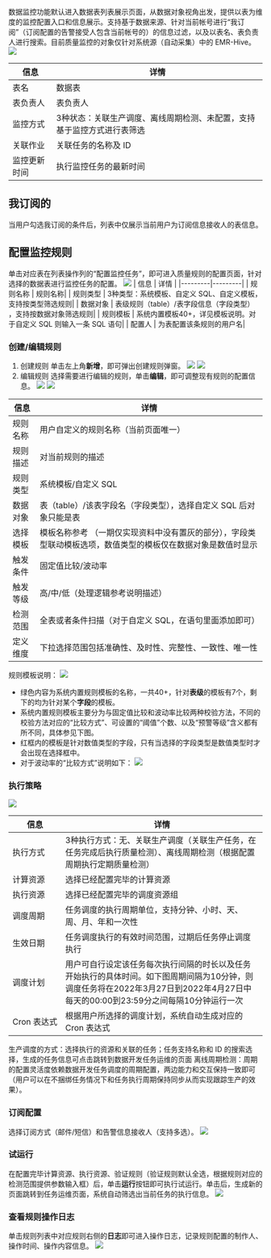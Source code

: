 数据监控功能默认进入数据表列表展示页面，从数据对象视角出发，提供以表为维度的监控配置入口和信息展示。支持基于数据来源、针对当前帐号进行“我订阅”（订阅配置的告警接受人包含当前帐号的）的信息过滤，以及以表名、表负责人进行搜索。目前质量监控的对象仅针对系统源（自动采集）中的 EMR-Hive。
![](https://qcloudimg.tencent-cloud.cn/raw/34afafbc9b09bc271fa65e41da73a152.png)

| 信息 | 详情 | 
|---------|---------|
| 表名 | 数据表 | 
| 表负责人	| 表负责人| 
| 监控方式	| 3种状态：关联生产调度、离线周期检测、未配置，支持基于监控方式进行表筛选| 
| 关联作业	| 关联任务的名称及 ID| 
| 监控更新时间	| 执行监控任务的最新时间| 

## 我订阅的
当用户勾选我订阅的条件后，列表中仅展示当前用户为订阅信息接收人的表信息。

## 配置监控规则
单击对应表在列表操作列的“配置监控任务”，即可进入质量规则的配置页面，针对选择的数据表进行监控任务的配置。
![](https://qcloudimg.tencent-cloud.cn/raw/a4a306fb52ed61b166a13820ba8179ed.png)
| 信息 | 详情 | 
|---------|---------|
| 规则名称	| 规则名称| 
| 规则类型	| 3种类型：系统模板、自定义 SQL、自定义模板，支持按类型筛选规则| 
| 数据对象	| 表级规则（table）/表字段信息（字段类型） ，支持按数据对象筛选规则| 
| 规则模板	| 系统内置模板40+，详见模板说明。对于自定义 SQL 则输入一条 SQL 语句| 
| 配置人	| 为表配置该条规则的用户名| 

### 创建/编辑规则
1. 创建规则
单击左上角**新增**，即可弹出创建规则弹窗。
![](https://qcloudimg.tencent-cloud.cn/raw/7deb4223e42fcc0147f604cab598f38d.png)
![](https://qcloudimg.tencent-cloud.cn/raw/3b3654337ad5d1d8c2e8c974750bf919.png)
2. 编辑规则
选择需要进行编辑的规则，单击**编辑**，即可调整现有规则的配置信息。
![](https://qcloudimg.tencent-cloud.cn/raw/771f1a2c6b75ceafe8377dee02edd180.png)
![](https://qcloudimg.tencent-cloud.cn/raw/a0c9980f4797370322ed8eea9cf2befd.png)
<table>
<thead>
<tr>
<th >信息</th>
<th >详情</th>
</tr>
</thead>
<tbody>
<tr>
<td>规则名称</td>
<td>用户自定义的规则名称（当前页面唯一）</td>
</tr><tr>
<td>规则描述</td>
<td>对当前规则的描述</td>
</tr>
<tr>
<td>规则类型</td>
<td>系统模板/自定义 SQL</td>
</tr><tr>
<td>数据对象</td>
<td>表（table）/该表字段名（字段类型），选择自定义 SQL 后对象只能是表</td>
</tr><tr>
<td>选择模板</td><td>	模板名称参考 （一期仅实现资料中没有置灰的部分），字段类型联动模板选项，数值类型的模板仅在数据对象是数值时显示</td>
</tr><tr>
<td>触发条件 </td><td>	固定值比较/波动率</td>
</tr><tr>
<td>触发等级	</td><td>	高/中/低（处理逻辑参考说明描述）</td>
</tr><tr>
<td>检测范围	</td><td>	全表或者条件扫描（对于自定义 SQL，在语句里面添加即可）</td>
</tr><tr>
<td>定义维度	</td><td>	下拉选择范围包括准确性、及时性、完整性、一致性、唯一性</td>
</tr>
</tbody>
</table>

规则模板说明：
![](https://qcloudimg.tencent-cloud.cn/raw/510a7bf1f0300a41805821ffe96c9648.png)
- 绿色内容为系统内置规则模板的名称，一共40+，针对**表级**的模板有7个，剩下的均为针对某个**字段**的模板。
- 系统内置规则模板主要分为与固定值比较和波动率比较两种校验方法，不同的校验方法对应的“比较方式”、可设置的“阈值”个数、以及“预警等级”含义都有所不同，具体参见下图。
- 红框内的模板是针对数值类型的字段，只有当选择的字段类型是数值类型时才会出现在选择框中。
- 对于波动率的“比较方式”说明如下：
![](https://qcloudimg.tencent-cloud.cn/raw/5fd4e674eea1a6a135f8cad6538878ef.png)

### 执行策略
![](https://qcloudimg.tencent-cloud.cn/raw/720a9efd4d55dada63d03bc27ea37433.png)
<table>
<thead>
<tr>
<th >信息</th>
<th >详情</th>
</tr>
</thead>
<tbody>
<tr>
<td>执行方式</td>
<td>3种执行方式：无、关联生产调度（关联生产任务，在任务完成后执行质量检测）、离线周期检测（根据配置周期执行定期质量检测）</td>
</tr><tr>
<td>计算资源</td>
<td>选择已经配置完毕的计算资源</td>
</tr><tr>
<td>执行资源</td><td>选择已经配置完毕的调度资源组</td>
</tr><tr>
<td>调度周期</td><td>任务调度的执行周期单位，支持分钟、小时、天、周、月、年和一次性</td>
</tr><tr>
<td>生效日期</td><td>任务调度执行的有效时间范围，过期后任务停止调度执行</td>
</tr><tr>
<td>调度计划</td><td>用户可自行设定该任务每次执行间隔的时长以及任务开始执行的具体时间。如下图周期间隔为10分钟，则调度任务将在2022年3月27日到2022年4月27日中每天的00:00到23:59分之间每隔10分钟运行一次</td>
</tr><tr>
<td><nobr>Cron 表达式</td><td>根据用户所选择的调度计划，系统自动生成对应的 Cron 表达式</td>
</tr>
</tbody>
</table>
生产调度的方式：选择执行的资源和关联的任务；任务支持名称和 ID 的搜索选择，生成的任务信息可点击跳转到数据开发任务运维的页面
离线周期检测：周期的配置灵活度依赖数据开发任务调度的周期配置，两边能力和交互保持一致即可（用户可以在不捆绑任务情况下和任务执行周期保持同步从而实现跟踪生产的效果）。

### 订阅配置
选择订阅方式（邮件/短信）和告警信息接收人（支持多选）。
![](https://qcloudimg.tencent-cloud.cn/raw/04467ef5987b4518d3a740d0d5aa6209.png)

### 试运行
在配置完毕计算资源、执行资源、验证规则（验证规则默认全选，根据规则对应的检测范围提供参数输入框）后，单击**运行**按钮即可执行试运行。单击后，生成新的页面跳转到任务运维页面，系统自动筛选出当前任务的执行信息。
![](https://qcloudimg.tencent-cloud.cn/raw/339d85766f58e903e35828ada64a6784.png)

### 查看规则操作日志
单击规则列表中对应规则右侧的**日志**即可进入操作日志，记录规则配置的制作人、操作时间、操作内容信息。
![](https://qcloudimg.tencent-cloud.cn/raw/6a155276c86757153d2ebb136ce4010d.png)
